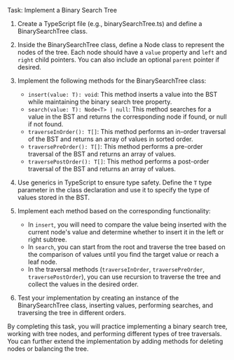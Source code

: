 Task: Implement a Binary Search Tree

1. Create a TypeScript file (e.g., binarySearchTree.ts) and define a BinarySearchTree class.

2. Inside the BinarySearchTree class, define a Node class to represent the nodes of the tree. Each node should have a `value` property and `left` and `right` child pointers. You can also include an optional `parent` pointer if desired.

3. Implement the following methods for the BinarySearchTree class:

   - `insert(value: T): void`: This method inserts a value into the BST while maintaining the binary search tree property.
   - `search(value: T): Node<T> | null`: This method searches for a value in the BST and returns the corresponding node if found, or null if not found.
   - `traverseInOrder(): T[]`: This method performs an in-order traversal of the BST and returns an array of values in sorted order.
   - `traversePreOrder(): T[]`: This method performs a pre-order traversal of the BST and returns an array of values.
   - `traversePostOrder(): T[]`: This method performs a post-order traversal of the BST and returns an array of values.

4. Use generics in TypeScript to ensure type safety. Define the `T` type parameter in the class declaration and use it to specify the type of values stored in the BST.

5. Implement each method based on the corresponding functionality:

   - In `insert`, you will need to compare the value being inserted with the current node's value and determine whether to insert it in the left or right subtree.
   - In `search`, you can start from the root and traverse the tree based on the comparison of values until you find the target value or reach a leaf node.
   - In the traversal methods (`traverseInOrder`, `traversePreOrder`, `traversePostOrder`), you can use recursion to traverse the tree and collect the values in the desired order.

6. Test your implementation by creating an instance of the BinarySearchTree class, inserting values, performing searches, and traversing the tree in different orders.

By completing this task, you will practice implementing a binary search tree, working with tree nodes, and performing different types of tree traversals. You can further extend the implementation by adding methods for deleting nodes or balancing the tree.